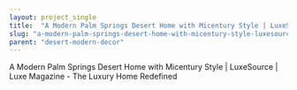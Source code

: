 ```yaml
---
layout: project_single
title:  "A Modern Palm Springs Desert Home with Micentury Style | LuxeSource | Luxe Magazine - The Luxury Home Redefined"
slug: "a-modern-palm-springs-desert-home-with-micentury-style-luxesource-luxe-magazine-the-luxury"
parent: "desert-modern-decor"
---
```

A Modern Palm Springs Desert Home with Micentury Style | LuxeSource | Luxe Magazine - The Luxury Home Redefined